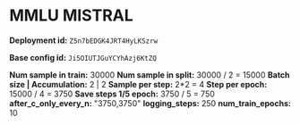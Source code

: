 # MMLU MISTRAL

**Deployment id:** `Z5n7bEDGK4JRT4HyLKSzrw`

**Base config id:** `Ji5OIUTJGuYCYhAzj6KtZQ`

**Num sample in train:**        30000
**Num sample in split:**        30000 / 2 = 15000
**Batch size | Accumulation:**  2 | 2
**Sample per step:**            2*2 = 4
**Step per epoch:**             15000 / 4 = 3750
**Save steps 1/5 epoch:**       3750 / 5 = 750
**after_c_only_every_n:**       "3750,3750"
**logging_steps:**              250
**num_train_epochs:**           10
